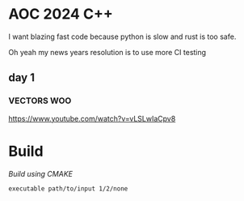 # AOC 2024 C++

I want blazing fast code because python is slow and rust is too safe.

Oh yeah my news years resolution is to use more CI testing

## day 1

### VECTORS WOO

https://www.youtube.com/watch?v=vLSLwIaCpv8

# Build

*Build using CMAKE*


```
executable path/to/input 1/2/none
```

